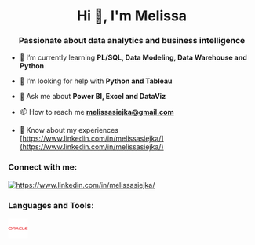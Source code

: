 <h1 align="center">Hi 👋, I'm Melissa</h1>
<h3 align="center">Passionate about data analytics and business intelligence</h3>

- 🌱 I’m currently learning **PL/SQL, Data Modeling, Data Warehouse and Python**

- 🤝 I’m looking for help with **Python and Tableau**

- 💬 Ask me about **Power BI, Excel and DataViz**

- 📫 How to reach me **melissasiejka@gmail.com**

- 📄 Know about my experiences [https://www.linkedin.com/in/melissasiejka/](https://www.linkedin.com/in/melissasiejka/)

<h3 align="left">Connect with me:</h3>
<p align="left">
<a href="https://linkedin.com/in/https://www.linkedin.com/in/melissasiejka/" target="blank"><img align="center" src="https://raw.githubusercontent.com/rahuldkjain/github-profile-readme-generator/master/src/images/icons/Social/linked-in-alt.svg" alt="https://www.linkedin.com/in/melissasiejka/" height="30" width="40" /></a>
</p>

<h3 align="left">Languages and Tools:</h3>
<p align="left"> <a href="https://www.oracle.com/" target="_blank" rel="noreferrer"> <img src="https://raw.githubusercontent.com/devicons/devicon/master/icons/oracle/oracle-original.svg" alt="oracle" width="40" height="40"/> </a>  </p>
